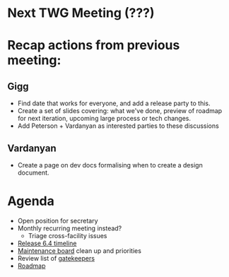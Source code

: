 # Next TWG Meeting (???)

# Recap actions from previous meeting:

## Gigg
- Find date that works for everyone, and add a release party to this.
- Create a set of slides covering: what we've done, preview of roadmap for next iteration, upcoming large process or tech changes.
- Add Peterson + Vardanyan as interested parties to these discussions

## Vardanyan
- Create a page on dev docs formalising when to create a design document.


# Agenda
- Open position for secretary
- Monthly recurring meeting instead?
  - Triage cross-facility issues
- [Release 6.4 timeline](https://github.com/mantidproject/mantid/milestone/103)
- [Maintenance board](https://github.com/mantidproject/mantid/projects/15) clean up and priorities
- Review list of [gatekeepers](https://github.com/orgs/mantidproject/teams/gatekeepers/members)
- [Roadmap](https://github.com/mantidproject/roadmap/projects/1)
